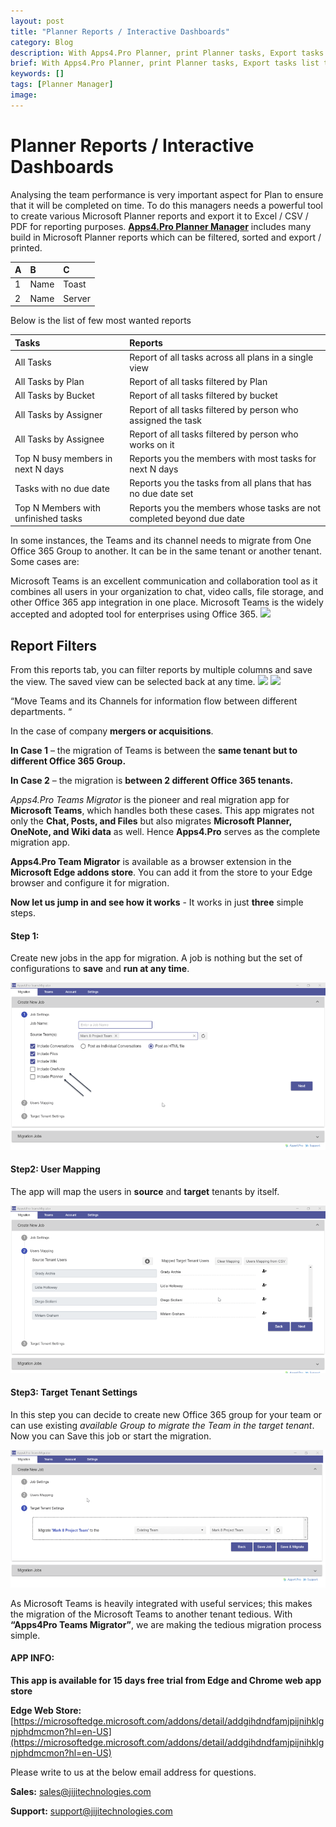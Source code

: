 ```yaml
---
layout: post
title: "Planner Reports / Interactive Dashboards"
category: Blog
description: With Apps4.Pro Planner, print Planner tasks, Export tasks list to excel, csv or pdf for reporting purposes. Filter or Group tasks by any task field and save the filters applied for future reference.
brief: With Apps4.Pro Planner, print Planner tasks, Export tasks list to excel, csv or pdf for reporting purposes. Filter or Group tasks by any task field and save the filters applied for future reference.
keywords: []
tags: [Planner Manager]
image: 
---
```

# Planner Reports / Interactive Dashboards
Analysing the team performance is very important aspect for Plan to ensure that it will be completed on time. To do this managers needs a powerful tool to create various Microsoft Planner reports and export it to Excel / CSV / PDF for reporting purposes.
[**Apps4.Pro Planner Manager**](https://apps4.pro/planner-manager.aspx) includes many build in Microsoft Planner reports which can be filtered, sorted and export / printed.

 | A  | B  | C  |
 |:---|:---|:---|
 | 1  | Name | Toast |
 | 2  | Name | Server |

Below is the list of few most wanted reports

|Tasks|Reports|
|:---|:---|
|All Tasks|Report of all tasks across all plans in a single view|
|All Tasks by Plan|Report of all tasks filtered by Plan|
|All Tasks by Bucket|Report of all tasks filtered by bucket|
|All Tasks by Assigner|Report of all tasks filtered by person who assigned the task|
|All Tasks by Assignee|Report of all tasks filtered by person who works on it|
|Top N busy members in next N days|Reports you the members with most tasks for next N days|
|Tasks with no due date|Reports you the tasks from all plans that has no due date set|
|Top N Members with unfinished tasks|Reports you the members whose tasks are not completed beyond due    date|

In some instances, the Teams and its channel needs to migrate from One
Office 365 Group to another. It can be in the same tenant or another
tenant. Some cases are:

Microsoft Teams is an excellent communication and collaboration tool as
it combines all users in your organization to chat, video calls, file
storage, and other Office 365 app integration in one place. Microsoft
Teams is the widely accepted and adopted tool for enterprises using
Office 365.
![](/assets/img/planner-reports-interactive-dashboards/latest-homepage.png)
## Report Filters
From this reports tab, you can filter reports by multiple columns and save the view. The saved view can be selected back at any time.
![](/assets/img/planner-reports-interactive-dashboards/reports-filter-new.png)
![](/assets/img/planner-reports-interactive-dashboards/view-tasks.png)

“Move Teams and its Channels for information flow between different
departments. “

In the case of company **mergers or acquisitions**.

**In Case 1** – the migration of Teams is between the **same tenant but to different Office 365 Group.**

**In Case 2** – the migration is **between 2 different Office 365 tenants.**

*Apps4.Pro Teams Migrator* is the pioneer and real migration app for
**Microsoft Teams**, which handles both these cases. This app migrates
not only the **Chat, Posts, and Files** but also migrates **Microsoft
Planner, OneNote, and Wiki data** as well. Hence **Apps4.Pro** serves as
the complete migration app.

**Apps4.Pro Team Migrator** is available as a browser extension in the
**Microsoft Edge addons store**. You can add it from the store to your
Edge browser and configure it for migration.

**Now let us jump in and see how it works** - It works in just **three**
simple steps.

#### **Step 1:**

Create new jobs in the app for migration. A job is nothing but the set
of configurations to **save** and **run at any time**.

![](/assets/img/microsoft-teams-tenant-to-tenant-migration-with-planner-onenote-and-wiki-tabs/msapp-for-migration.png)


#### **Step2: User Mapping**

The app will map the users in **source** and **target** tenants by
itself.

![](/assets/img/microsoft-teams-tenant-to-tenant-migration-with-planner-onenote-and-wiki-tabs/ms-user-mapping.png)

#### **Step3: Target Tenant Settings**

In this step you can decide to create new Office 365 group for your team
or can use existing *available Group to migrate the Team in the target
tenant*. Now you can Save this job or start the migration.

![](/assets/img/microsoft-teams-tenant-to-tenant-migration-with-planner-onenote-and-wiki-tabs/mstarget-tenant-setting.png)

As Microsoft Teams is heavily integrated with useful services; this
makes the migration of the Microsoft Teams to another tenant tedious.
With **“Apps4Pro Teams Migrator”**, we are making the tedious migration
process simple.

#### **APP INFO:**

**This app is available for 15 days free trial from Edge and Chrome web
app store**

**Edge Web Store:**
[https://microsoftedge.microsoft.com/addons/detail/addgihdndfamjpijnihklgnjphdmcmon?hl=en-US](https://microsoftedge.microsoft.com/addons/detail/addgihdndfamjpijnihklgnjphdmcmon?hl=en-US)

Please write to us at the below email address for questions.

**Sales:**
[sales@jijitechnologies.com](mailto:sales@jijitechnologies.com)

**Support:**
[support@jijitechnologies.com](mailto:support@jijitechnologies.com)
